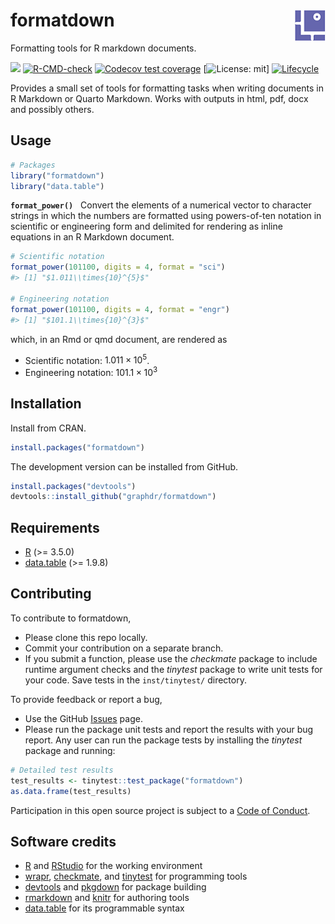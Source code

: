 
<!-- Edit README.Rmd (not README.md) -->

# formatdown <img src="man/figures/logo.png" align="right">

Formatting tools for R markdown documents.

<!-- badges: start -->

[![](https://www.r-pkg.org/badges/version/formatdown)](https://cran.r-project.org/package=formatdown)
[![R-CMD-check](https://github.com/graphdr/formatdown/actions/workflows/check-standard.yaml/badge.svg)](https://github.com/graphdr/formatdown/actions/workflows/check-standard.yaml)
[![Codecov test
coverage](https://codecov.io/gh/graphdr/formatdown/branch/main/graph/badge.svg)](https://app.codecov.io/gh/graphdr/formatdown?branch=main)
\[![License: mit](https://img.shields.io/badge/license-mit-blue.svg)\]
[![Lifecycle](https://img.shields.io/badge/lifecycle-experimental-orange.svg)](https://lifecycle.r-lib.org/articles/stages.html#experimental)
<!-- badges: end -->

Provides a small set of tools for formatting tasks when writing
documents in R Markdown or Quarto Markdown. Works with outputs in html,
pdf, docx and possibly others.

## Usage

``` r
# Packages
library("formatdown")
library("data.table")
```

**`format_power()`**   Convert the elements of a numerical vector to
character strings in which the numbers are formatted using powers-of-ten
notation in scientific or engineering form and delimited for rendering
as inline equations in an R Markdown document.

``` r
# Scientific notation
format_power(101100, digits = 4, format = "sci")
#> [1] "$1.011\\times{10}^{5}$"

# Engineering notation
format_power(101100, digits = 4, format = "engr")
#> [1] "$101.1\\times{10}^{3}$"
```

which, in an Rmd or qmd document, are rendered as

- Scientific notation: $1.011\times{10}^{5}$.
- Engineering notation: $101.1\times{10}^{3}$

## Installation

Install from CRAN.

``` r
install.packages("formatdown")
```

The development version can be installed from GitHub.

``` r
install.packages("devtools")
devtools::install_github("graphdr/formatdown")
```

## Requirements

- <a href="https://www.r-project.org/" target="_blank">R</a> (\>= 3.5.0)
- <a href="https://rdatatable.gitlab.io/data.table/"
  target="_blank">data.table</a> (\>= 1.9.8)

## Contributing

To contribute to formatdown,

- Please clone this repo locally.  
- Commit your contribution on a separate branch.
- If you submit a function, please use the *checkmate* package to
  include runtime argument checks and the *tinytest* package to write
  unit tests for your code. Save tests in the `inst/tinytest/`
  directory.

To provide feedback or report a bug,

- Use the GitHub <a href="https://github.com/graphdr/formatdown/issues">
  Issues</a> page.
- Please run the package unit tests and report the results with your bug
  report. Any user can run the package tests by installing the
  *tinytest* package and running:

``` r
# Detailed test results
test_results <- tinytest::test_package("formatdown")
as.data.frame(test_results)
```

Participation in this open source project is subject to a [Code of
Conduct](https://graphdr.github.io/formatdown/CONDUCT.html).

## Software credits

- [R](https://www.r-project.org/) and [RStudio](https://posit.co/) for
  the working environment
- [wrapr](https://CRAN.R-project.org/package=wrapr),
  [checkmate](https://CRAN.R-project.org/package=checkmate), and
  [tinytest](https://CRAN.R-project.org/package=tinytest) for
  programming tools
- [devtools](https://CRAN.R-project.org/package=devtools) and
  [pkgdown](https://CRAN.R-project.org/package=pkgdown) for package
  building
- [rmarkdown](https://CRAN.R-project.org/package=rmarkdown) and
  [knitr](https://CRAN.R-project.org/package=knitr) for authoring tools
- [data.table](https://CRAN.R-project.org/package=data.table) for its
  programmable syntax
